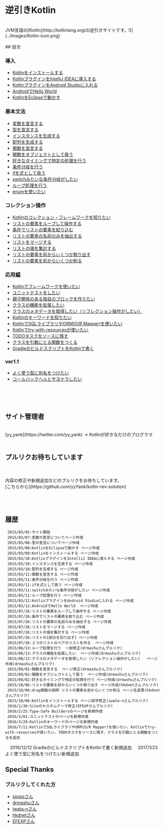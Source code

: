 # 逆引きKotlin

<br/>  
JVM言語の[Kotlin](http://kotlinlang.org)の逆引きサイトです。![](../images/Kotlin-icon.png)
<br/>  
<br/>  
## 目次
<br/>  

### 導入
* [Kotlinをインストールする](./kotlin-install)
* [KotlinプラグインをIntelliJ IDEAに導入する](./kotlin-plugin-intellij)
* [KotlinプラグインをAndroid Studioに入れる](./kotlin-plugin-androidstudio)
* [AndroidでHello World](./hello-kotlin-android)
* [KotlinをEclipseで動かす](./kotlin-plugin-eclipse)

### 基本文法
* [変数を宣言する](./variable)
* [型を宣言する](./type)
* [インスタンスを生成する](./instance)
* [配列を生成する](./array)
* [関数を宣言する](./function)
* [関数をオブジェクトとして扱う](./function_object)
* [好きなタイミングで特定の処理を行う](./function_type)
* [条件分岐を行う](if-statement)
* [ifを式として扱う](./if-function)
* [switchみたいな条件分岐がしたい](./when)
* [ループ処理を行う](./loop)
* [enumを使いたい](./enum)  

### コレクション操作
* [Kotlinのコレクション・フレームワークを知りたい](./kotlin-collection-framework)  
* [リストの要素をループして操作する](./collection-for-each)  
* [条件でリストの要素を絞り込む](./collection-filter)  
* [リストの要素の名前のみを抽出する](./collection-map)
* [リストをマージする](./collection-merge) 
* [リストの値を集計する](./collection-sum)
* [リストの要素を前からいくつか取り出す](./collection-take) 
* [リストの要素を前からいくつか削る](./collection-drop) 


### 応用編
* [Kotlinでフレームワークを使いたい](./framework-for-kotlin) 
* [ユニットテストをしたい](./unit-test-for-kotlin) 
* [親子関係のある独自のブロックを作りたい](./type-safe-builder) 
* [クラスの機能を拡張したい](./extension) 
* [クラスのメタデータを取得したい（リフレクション操作がしたい）](./reflection) 
* [Kotlinのキーワードを知りたい](./keyword-for-kotlin) 
* [KotlinでSQLライブラリやORM(O/R Mapper)を使いたい](./orm-for-kotlin)
* [Kotlinでtry-with-resourcesが使いたい](./try-with-resources-for-kotlin)
* [TODOタスクをソースに残す](./todo)
* [クラスを引数にとる関数をつくる](./kclass-argument)
* [GradleのビルドスクリプトをKotlinで書く](./gradle-kts)

### ver1.1

* [よく使う型に別名をつけたい](./type-alias)
* [コールバックヘルとサヨナラしたい](./coroutines-for-kotlin)
   
<br/>  
<br/>  
<br/>  
   
## サイト管理者
   
<br/>  
   [yy_yank](https://twitter.com/yy_yank) -> Kotlinが好きなだけのプログラマ
   
<br/>  
<br/>  
   
   
   
## プルリクお待ちしています
<br/>
<br/>
内容の修正や新規追加などのプルリクをお待ちしています。
   
<br/>
[こちらから](https://github.com/yyYank/kotlin-rev-solution)
  
<br/>
<br/>
<br/>
<br/>
   
   
## 履歴


     2015/03/05:サイト開設
     2015/03/07:変数の宣言についてページ作成
     2015/03/08:型の宣言についてページ作成
     2015/03/08:KotlinをEclipseで動かす ページ作成
     2015/03/09:Kotlinをインストールする ページ作成
     2015/03/10:KotlinプラグインをIntelliJ IDEAに導入する ページ作成
     2015/03/10:インスタンスを生成する ページ作成
     2015/03/10:配列を生成する ページ作成
     2015/03/11:関数を宣言する ページ作成
     2015/03/11:条件分岐を行う ページ作成
     2015/03/11:ifを式として扱う ページ作成
     2015/03/11:switchみたいな条件分岐がしたい ページ作成
     2015/03/11:ループ処理を行う ページ作成
     2015/03/12:KotlinプラグインをAndroid Studioに入れる ページ作成
     2015/03/12:AndroidでHello World  ページ作成
     2015/07/26:リストの要素をループして操作する ページ作成  
     2015/07/26:条件でリストの要素を絞り込む ページ作成 
     2015/07/26:リストの要素の名前のみを抽出する ページ作成 
     2015/07/26:リストをマージする ページ作成 
     2015/07/26:リストの値を集計する ページ作成 
     2015/07/26:リストの1部分を切り出す] ページ作成 
     2015/07/26:２つのリストのペアのリストを作る  ページ作成 
     2015/08/13:ループ処理を行う  一部修正(drmashuさんプルリク) 
     2015/08/13:クラスの機能を拡張したい  ページ作成(drmashuさんプルリク) 
     2015/08/13:クラスのメタデータを取得したい（リフレクション操作がしたい）  ページ作成(drmashuさんプルリク)
     2015/09/02:関数を宣言する  ページ修正(drmashuさんプルリク)
     2015/09/02:関数をオブジェクトとして扱う  ページ作成(drmashuさんプルリク)
     2015/09/02:好きなタイミングで特定の処理を行う ページ作成(drmashuさんプルリク)
     2015/10/06:リストの要素を前からいくつか取り出す ページ作成(hkdnetさんプルリク)
     2015/10/06:drop関数の説明 リストの要素を前からいくつか削る ページ名変更(hkdnetさんプルリク)
     2015/10/06:Kotlinをインストールする ページ誤字修正(iwata-nさんプルリク)
     2016/1/30:Siteのカスタムテーマ修正(EFEXPさんプルリク)
     2016/2/25:Type-Safe Buildersのページを新規作成
     2016/3/01:ユニットテストのページを新規作成
     2016/3/29:Kotlinのキーワードのページを新規作成
     2016/7/11:KotlinでSQLライブラリやORM(O/R Mapper)を使いたい、Kotlinでtry-with-resourcesが使いたい、TODOタスクをソースに残す、クラスを引数にとる関数をつくるを追加
     2016/12/12 GradleのビルドスクリプトをKotlinで書く新規追加
     2017/1/23 よく使う型に別名をつけたい新規追加
      
     
## Special Thanks

### プルリクしてくれた方

* [siosioさん](https://github.com/siosio)
* [drmashuさん](https://github.com/drmashu)
* [iwata-nさん](https://github.com/iwata-n)  
* [hkdnetさん](https://github.com/hkdnet)  
* [EFEXPさん](https://github.com/EFEXP)  
   
  
   
   
   
   
   
   
